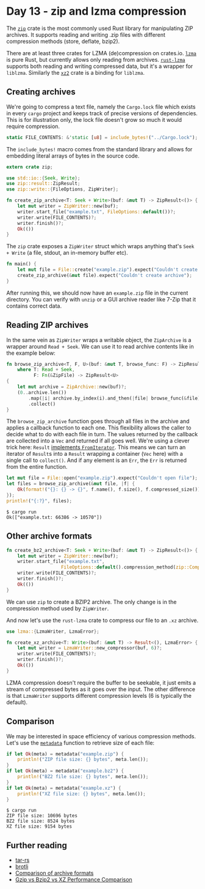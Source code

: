 # Day 13 - zip and lzma compression

The [`zip`](https://crates.io/crates/zip) crate is the most commonly used
Rust library for manipulating ZIP archives. It supports reading and writing
.zip files with different compression methods (store, deflate, bzip2).

There are at least three crates for LZMA (de)compression on crates.io.
[`lzma`](https://crates.io/crates/lzma) is pure Rust, but currently allows
only reading from archives.
[`rust-lzma`](https://crates.io/crates/rust-lzma) supports both reading
and writing compressed data, but it's a wrapper for `liblzma`. Similarly
the [`xz2`](https://crates.io/crates/xz2) crate is a binding for `liblzma`.

Creating archives
-----------------

We're going to compress a text file, namely the `Cargo.lock` file which
exists in every `cargo` project and keeps track of precise versions
of dependencies. This is for illustration only, the lock file doesn't grow
so much it would require compression.

```rust
static FILE_CONTENTS: &'static [u8] = include_bytes!("../Cargo.lock");
```

The `include_bytes!` macro comes from the standard library and allows
for embedding literal arrays of bytes in the source code.

```rust
extern crate zip;

use std::io::{Seek, Write};
use zip::result::ZipResult;
use zip::write::{FileOptions, ZipWriter};

fn create_zip_archive<T: Seek + Write>(buf: &mut T) -> ZipResult<()> {
    let mut writer = ZipWriter::new(buf);
    writer.start_file("example.txt", FileOptions::default())?;
    writer.write(FILE_CONTENTS)?;
    writer.finish()?;
    Ok(())
}
```

The `zip` crate exposes a `ZipWriter` struct which wraps anything that's
`Seek + Write` (a file, stdout, an in-memory buffer etc).

```rust
fn main() {
    let mut file = File::create("example.zip").expect("Couldn't create file");
    create_zip_archive(&mut file).expect("Couldn't create archive");
}
```

After running this, we should now have an `example.zip` file in the current
directory. You can verify with `unzip` or a GUI archive reader like 7-Zip
that it contains correct data.

Reading ZIP archives
--------------------

In the same vein as `ZipWriter` wraps a writable object, the `ZipArchive`
is a wrapper around `Read + Seek`. We can use it to read archive contents
like in the example below:

```rust
fn browse_zip_archive<T, F, U>(buf: &mut T, browse_func: F) -> ZipResult<Vec<U>>
    where T: Read + Seek,
          F: Fn(&ZipFile) -> ZipResult<U>
{
    let mut archive = ZipArchive::new(buf)?;
    (0..archive.len())
        .map(|i| archive.by_index(i).and_then(|file| browse_func(&file)))
        .collect()
}
```

The `browse_zip_archive` function goes through all files in the archive and
applies a callback function to each one. This flexibility allows the caller
to decide what to do with each file in turn. The values returned by the
callback are collected into a `Vec` and returned if all goes well. We're
using a clever trick here: `Result`
[implements `FromIterator`](https://doc.rust-lang.org/std/result/enum.Result.html#method.from_iter).
This means we can turn an iterator of `Result`s into a `Result` wrapping a
container (`Vec` here) with a single call to `collect()`. And if any element
is an `Err`, the `Err` is returned from the entire function.

```rust
let mut file = File::open("example.zip").expect("Couldn't open file");
let files = browse_zip_archive(&mut file, |f| {
    Ok(format!("{}: {} -> {}", f.name(), f.size(), f.compressed_size()))
});
println!("{:?}", files);
```

```text
$ cargo run
Ok(["example.txt: 66386 -> 10570"])
```

Other archive formats
---------------------

```rust
fn create_bz2_archive<T: Seek + Write>(buf: &mut T) -> ZipResult<()> {
    let mut writer = ZipWriter::new(buf);
    writer.start_file("example.txt",
                    FileOptions::default().compression_method(zip::CompressionMethod::Bzip2))?;
    writer.write(FILE_CONTENTS)?;
    writer.finish()?;
    Ok(())
}
```

We can use `zip` to create a BZIP2 archive. The only change is in the
compression method used by `ZipWriter`.

And now let's use the `rust-lzma` crate to compress our file to an `.xz`
archive.

```rust
use lzma::{LzmaWriter, LzmaError};

fn create_xz_archive<T: Write>(buf: &mut T) -> Result<(), LzmaError> {
    let mut writer = LzmaWriter::new_compressor(buf, 6)?;
    writer.write(FILE_CONTENTS)?;
    writer.finish()?;
    Ok(())
}
```

LZMA compression doesn't require the buffer to be seekable, it just emits a
stream of compressed bytes as it goes over the input. The other difference
is that `LzmaWriter` supports different compression levels (6 is typically
the default).

Comparison
----------

We may be interested in space efficiency of various compression methods.
Let's use the [`metadata`](https://doc.rust-lang.org/std/fs/fn.metadata.html)
function to retrieve size of each file:

```rust
if let Ok(meta) = metadata("example.zip") {
    println!("ZIP file size: {} bytes", meta.len());
}
if let Ok(meta) = metadata("example.bz2") {
    println!("BZ2 file size: {} bytes", meta.len());
}
if let Ok(meta) = metadata("example.xz") {
    println!("XZ file size: {} bytes", meta.len());
}
```

```text
$ cargo run
ZIP file size: 10696 bytes
BZ2 file size: 8524 bytes
XZ file size: 9154 bytes
```

Further reading
---------------

 - [tar-rs](https://github.com/alexcrichton/tar-rs)
 - [brotli](https://crates.io/crates/brotli)
 - [Comparison of archive formats](https://en.wikipedia.org/wiki/Comparison_of_archive_formats)
 - [Gzip vs Bzip2 vs XZ Performance Comparison](https://www.rootusers.com/gzip-vs-bzip2-vs-xz-performance-comparison/)